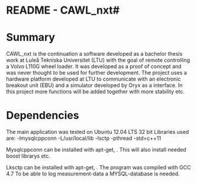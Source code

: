 # README - CAWL_nxt#
 
# Summary #

CAWL_nxt is the continuation a software developed as a bachelor thesis work at Luleå Tekniska Universitet (LTU) with the goal of remote controlling a Volvo L110G wheel loader. It was developed as a proof of concept and was never thought to be used for further development. The project uses a hardware platform developed at LTU to communicate with an electronic breakout unit (EBU) and a simulator developed by Oryx as a interface.
In this project more functions will be added together with more stability etc. 


# Dependencies #
The main application was tested on Ubuntu 12.04 LTS 32 bit
Libraries used are:
-lmysqlcppconn
-L/usr/local/lib -lsctp 
-pthread
-std=c++11

Mysqlcppconn can be installed with apt-get, <sudo apt-get install  libmysqlcppconn-dev>. This will also install needed boost librarys etc.

Lksctp can be installed with apt-get, <sudo apt-get install libsctp-dev lksctp-tools>.
The program was compiled with GCC 4.7
To be able to log measurement-data a MYSQL-database is needed.
